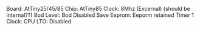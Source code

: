 Board: AtTiny25/45/85
Chip: AtTiny85
Clock: 8Mhz (Excernal)    (should be internal??)
Bod Level: Bod Disabled
Save Eeprom: Eeporm retained
Timer 1 Clock: CPU
LTO: Disabled
